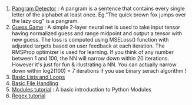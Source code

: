 
1. [Pangram Detector](/pangram_detector.py) : A pangram is a sentence that contains every single letter of the alphabet at least once. Eg."The quick brown fox jumps over the lazy dog" is a pangram.
2. [Guess Game](/guess_game.py) : A simple 2-layer neural net is used to take input tensor having normalized guess and range midpoint and output a tensor with new guess. The loss is computed using MSELoss() function with adjusted targets based on user feedback at each iteration. The RMSProp optimizer is used for learning. If you think of any number between 1 and 100, the NN will narrow down within 20 iterations. However it's just for fun & illustrating a NN. You can actually narrow down within log2(100) = 7 iterations if you use binary serach algorithm !
3. [Basic Lists and Loops](/basic_loops_lists.py)
4. [Basic File Handling](/file_handling.py)
5. [Modules tutorial](/Modules.py) : A basic introduction to Python Modules
6. [Regex tutorial](/Regex.py) 
